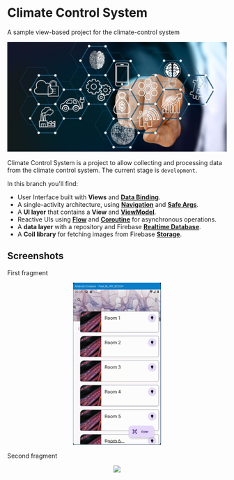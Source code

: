 # Climate Control System

A sample view-based project for the climate-control system
<p align="center">
<img src="/images/home.jpg"/>
</p>

Climate Control System is a project to allow collecting and processing data from the climate control system. 
The current stage is `development`.

In this branch you'll find:
* User Interface built with **Views** and **[Data Binding](https://developer.android.com/topic/libraries/data-binding)**.
* A single-activity architecture, using **[Navigation](https://developer.android.com/guide/navigation/navigation-getting-started)**
  and **[Safe Args](https://developer.android.com/guide/navigation/navigation-pass-data)**.
* A **UI layer** that contains a **View** and **[ViewModel](https://developer.android.com/topic/libraries/architecture/viewmodel)**.
* Reactive UIs using **[Flow](https://developer.android.com/kotlin/flow)** and **[Coroutine](https://kotlinlang.org/docs/coroutines-overview.html)** 
  for asynchronous operations.
* A **data layer** with a repository and Firebase **[Realtime Database](https://firebase.google.com/docs/database/android/start)**.
* A **Coil library** for fetching images from Firebase **[Storage](https://firebase.google.com/docs/storage/android/start)**.

## Screenshots

First fragment
<p align="center">
<img src="/images/first.gif" width="40%" />
</p>

Second fragment
<p align="center">
<img src="/images/second.gif" width="40%" />
</p>
